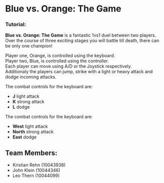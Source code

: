 # Blue vs. Orange: The Game

### Tutorial:
**Blue vs. Orange: The Game** is a fantastic 1vs1 duel between two players. 
Over the course of three exciting stages you will battle till death, there can be only one champion!

Player one, Orange, is controlled using the keyboard.  
Player two, Blue, is controlled using the controller.  
Each player can move using A/D or the Joystick respectively.  
Additionaly the players can jump, strike with a light or heavy attack and dodge incoming attacks.  

The combat controls for the keyboard are:  
- **J** light attack  
- **K** strong attack  
- **L** dodge  

The combat controls for the keyboard are:  
- **West** light attack  
- **North** strong attack  
- **East** dodge  

## Team Members:  
- Kristian Rehn (10043938)  
- John Klein (10044346)  
- Leo Thern (10044099)  